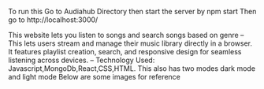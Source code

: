 To run this
Go to Audiahub Directory then start the server by npm start 
Then go to http://localhost:3000/


This website lets you listen to songs and search songs based on genre 
–	This lets users stream and manage their music library directly in a browser. It features playlist creation, search, and responsive design for seamless listening across devices.
–	Technology Used: Javascript,MongoDb,React,CSS,HTML.
This also has two modes dark mode and light mode
Below are some images for reference
